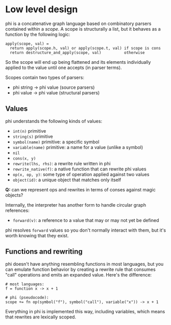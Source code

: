 # Low level design
phi is a concatenative graph language based on combinatory parsers contained
within a _scope_. A scope is structurally a list, but it behaves as a function
by the following logic:

```
apply(scope, val) =
  return apply(scope.h, val) or apply(scope.t, val) if scope is cons
  return destructure_and_apply(scope, val)          otherwise
```

So the scope will end up being flattened and its elements individually applied
to the value until one accepts (in parser terms).

Scopes contain two types of parsers:

- phi string -> phi value (source parsers)
- phi value -> phi value (structural parsers)

## Values
phi understands the following kinds of values:

- `int(n)` primitive
- `string(s)` primitive
- `symbol(name)` primitive: a specific symbol
- `variable(name)` primitive: a name for a value (unlike a symbol)
- `nil`
- `cons(x, y)`
- `rewrite(lhs, rhs)`: a rewrite rule written in phi
- `rewrite_native(f)`: a native function that can rewrite phi values
- `op(x, op, y)`: some type of operation applied against two values
- `object(id)`: a unique object that matches only itself

**Q:** can we represent ops and rewrites in terms of conses against magic
objects?

Internally, the interpreter has another form to handle circular graph
references:

- `forward(v)`: a reference to a value that may or may not yet be defined

phi resolves `forward` values so you don't normally interact with them, but it's
worth knowing that they exist.

## Functions and rewriting
phi doesn't have anything resembling functions in most languages, but you can
emulate function behavior by creating a rewrite rule that consumes "call"
operations and emits an expanded value. Here's the difference:

```
# most languages:
f = function x -> x + 1

# phi (pseudocode):
scope += fn op(symbol("f"), symbol("call"), variable("x")) -> x + 1
```

Everything in phi is implemented this way, including variables, which means that
rewrites are lexically scoped.
